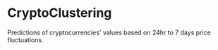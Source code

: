 # CryptoClustering
Predictions of cryptocurrencies' values based on 24hr to 7 days price fluctuations. 
